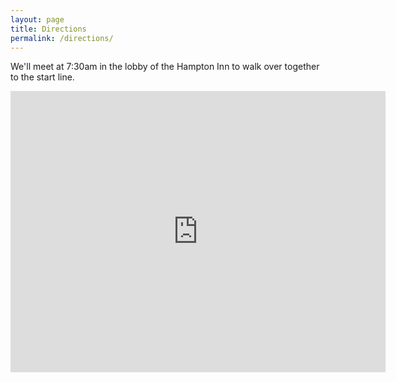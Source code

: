 ```yaml
---
layout: page
title: Directions
permalink: /directions/
---
```


We'll meet at 7:30am in the lobby of the Hampton Inn to walk over together to the start line.

<iframe src="https://www.google.com/maps/embed?pb=!1m28!1m12!1m3!1d3307.2465244951495!2d-118.49477933393804!3d34.011882477301725!2m3!1f0!2f0!3f0!3m2!1i1024!2i768!4f13.1!4m13!3e2!4m5!1s0x80c2a4d23e149d6d%3A0xc2ba32f18807c8bc!2sHampton+Inn+%26+Suites+Santa+Monica%2C+Colorado+Avenue%2C+Santa+Monica%2C+CA!3m2!1d34.0149237!2d-118.49109849999999!4m5!1s0x80c2a4d6dd98460d%3A0x60aa991bde5e01ce!2s1673+Ocean+Front+Walk%2C+Santa+Monica%2C+CA+90401!3m2!1d34.0089998!2d-118.49464649999999!5e0!3m2!1sen!2sus!4v1529943033448" width="600" height="450" frameborder="0" style="border:0" allowfullscreen></iframe>
